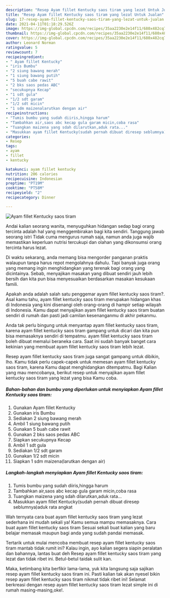 ```yaml
---
description: "Resep Ayam fillet Kentucky saos tiram yang lezat Untuk Jualan"
title: "Resep Ayam fillet Kentucky saos tiram yang lezat Untuk Jualan"
slug: 17-resep-ayam-fillet-kentucky-saos-tiram-yang-lezat-untuk-jualan
date: 2021-04-11T01:18:29.526Z
image: https://img-global.cpcdn.com/recipes/35aa2230e2e14f11/680x482cq70/ayam-fillet-kentucky-saos-tiram-foto-resep-utama.jpg
thumbnail: https://img-global.cpcdn.com/recipes/35aa2230e2e14f11/680x482cq70/ayam-fillet-kentucky-saos-tiram-foto-resep-utama.jpg
cover: https://img-global.cpcdn.com/recipes/35aa2230e2e14f11/680x482cq70/ayam-fillet-kentucky-saos-tiram-foto-resep-utama.jpg
author: Leonard Norman
ratingvalue: 5
reviewcount: 7
recipeingredient:
- " Ayam fillet Kentucky"
- "iris Bumbu"
- "2 siung bawang merah"
- "1 siung bawang putih"
- "5 buah cabe rawit"
- "2 bks saos pedas ABC"
- "secukupnya Kecap"
- "1 sdt gula"
- "1/2 sdt garam"
- "1/2 sdt micin"
- "1 sdm maizenalarutkan dengan air"
recipeinstructions:
- "Tumis bumbu yang sudah diiris,hingga harum"
- "Tambahkan air,saos abc kecap gula garam micin,coba rasa"
- "Tuangkan maizena yang sdah dilarutkan,aduk rata..."
- "Masukkan ayam fillet Kentucky(sudah pernah dibuat diresep seblumnya)aduk rata angkat"
categories:
- Resep
tags:
- ayam
- fillet
- kentucky

katakunci: ayam fillet kentucky 
nutrition: 206 calories
recipecuisine: Indonesian
preptime: "PT19M"
cooktime: "PT58M"
recipeyield: "2"
recipecategory: Dinner

---
```



![Ayam fillet Kentucky saos tiram](https://img-global.cpcdn.com/recipes/35aa2230e2e14f11/680x482cq70/ayam-fillet-kentucky-saos-tiram-foto-resep-utama.jpg)

Andai kalian seorang wanita, menyuguhkan hidangan sedap bagi orang tercinta adalah hal yang menggembirakan bagi kita sendiri. Tanggung jawab seorang istri Tidak cuma mengurus rumah saja, namun anda juga wajib memastikan keperluan nutrisi tercukupi dan olahan yang dikonsumsi orang tercinta harus lezat.

Di waktu  sekarang, anda memang bisa mengorder panganan praktis walaupun tanpa harus repot mengolahnya dahulu. Tapi banyak juga orang yang memang ingin menghidangkan yang terenak bagi orang yang dicintainya. Sebab, menyajikan masakan yang dibuat sendiri jauh lebih bersih dan kita pun bisa menyesuaikan berdasarkan masakan kesukaan famili. 



Apakah anda adalah salah satu penggemar ayam fillet kentucky saos tiram?. Asal kamu tahu, ayam fillet kentucky saos tiram merupakan hidangan khas di Indonesia yang kini disenangi oleh orang-orang di hampir setiap wilayah di Indonesia. Kamu dapat menyajikan ayam fillet kentucky saos tiram buatan sendiri di rumah dan pasti jadi camilan kesenanganmu di akhir pekanmu.

Anda tak perlu bingung untuk menyantap ayam fillet kentucky saos tiram, karena ayam fillet kentucky saos tiram gampang untuk dicari dan kita pun bisa memasaknya sendiri di tempatmu. ayam fillet kentucky saos tiram boleh dibuat memalui beraneka cara. Saat ini sudah banyak banget cara kekinian yang membuat ayam fillet kentucky saos tiram lebih lezat.

Resep ayam fillet kentucky saos tiram juga sangat gampang untuk dibikin, lho. Kamu tidak perlu capek-capek untuk memesan ayam fillet kentucky saos tiram, karena Kamu dapat menghidangkan ditempatmu. Bagi Kalian yang mau mencobanya, berikut resep untuk menyajikan ayam fillet kentucky saos tiram yang lezat yang bisa Kamu coba.

<!--inarticleads1-->

##### Bahan-bahan dan bumbu yang diperlukan untuk menyiapkan Ayam fillet Kentucky saos tiram:

1. Gunakan  Ayam fillet Kentucky
1. Gunakan iris Bumbu
1. Sediakan 2 siung bawang merah
1. Ambil 1 siung bawang putih
1. Gunakan 5 buah cabe rawit
1. Gunakan 2 bks saos pedas ABC
1. Siapkan secukupnya Kecap
1. Ambil 1 sdt gula
1. Sediakan 1/2 sdt garam
1. Gunakan 1/2 sdt micin
1. Siapkan 1 sdm maizena(larutkan dengan air)




<!--inarticleads2-->

##### Langkah-langkah menyiapkan Ayam fillet Kentucky saos tiram:

1. Tumis bumbu yang sudah diiris,hingga harum
1. Tambahkan air,saos abc kecap gula garam micin,coba rasa
1. Tuangkan maizena yang sdah dilarutkan,aduk rata...
1. Masukkan ayam fillet Kentucky(sudah pernah dibuat diresep seblumnya)aduk rata angkat




Wah ternyata cara buat ayam fillet kentucky saos tiram yang lezat sederhana ini mudah sekali ya! Kamu semua mampu memasaknya. Cara buat ayam fillet kentucky saos tiram Sesuai sekali buat kalian yang baru belajar memasak maupun bagi anda yang sudah pandai memasak.

Tertarik untuk mulai mencoba membuat resep ayam fillet kentucky saos tiram mantab tidak rumit ini? Kalau ingin, ayo kalian segera siapin peralatan dan bahannya, lantas buat deh Resep ayam fillet kentucky saos tiram yang lezat dan tidak ribet ini. Betul-betul taidak sulit kan. 

Maka, ketimbang kita berfikir lama-lama, yuk kita langsung saja sajikan resep ayam fillet kentucky saos tiram ini. Pasti kalian tak akan nyesel bikin resep ayam fillet kentucky saos tiram nikmat tidak ribet ini! Selamat berkreasi dengan resep ayam fillet kentucky saos tiram lezat simple ini di rumah masing-masing,oke!.

